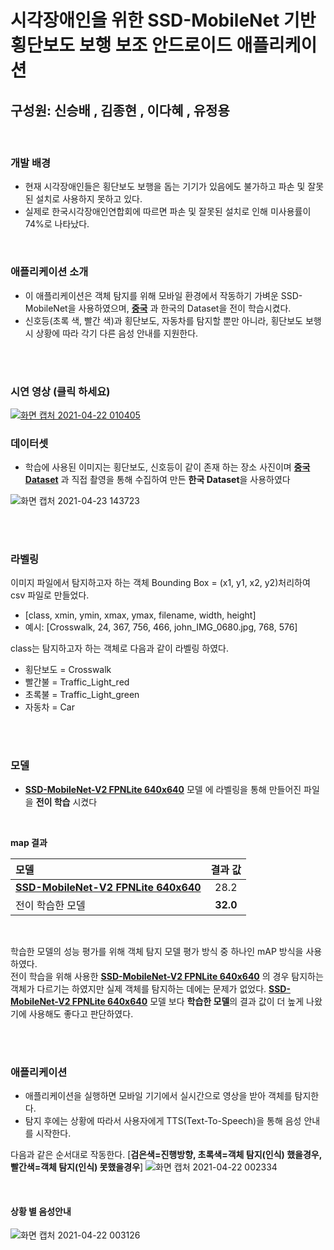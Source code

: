 # 시각장애인을 위한 SSD-MobileNet 기반 횡단보도 보행 보조 안드로이드 애플리케이션
## 구성원: 신승배 , 김종현 , 이다혜 , 유정용

<br>

### 개발 배경
*  현재 시각장애인들은 횡단보도 보행을 돕는 기기가 있음에도 불가하고 파손 및 잘못된 설치로 사용하지 못하고 있다. 
*  실제로 한국시각장애인연합회에 따르면 파손 및 잘못된 설치로 인해 미사용률이 74%로 나타났다.

<br>

### 애플리케이션 소개
* 이 애플리케이션은 객체 탐지를 위해 모바일 환경에서 작동하기 가벼운 SSD-MobileNet을 사용하였으며, **[중국](https://dl.orangedox.com/9ZvH36)** 과 한국의 Dataset을 전이 학습시켰다.
* 신호등(초록 색, 빨간 색)과 횡단보도, 자동차를 탐지할 뿐만 아니라, 횡단보도 보행 시 상황에 따라 각기 다른 음성 안내를 지원한다.

<br>
<br>

### 시연 영상 (클릭 하세요)

[![화면 캡처 2021-04-22 010405](https://user-images.githubusercontent.com/68493312/115585551-ae0ab280-a306-11eb-9b5b-602259812938.png)](https://www.youtube.com/watch?v=PIw5ZJnyuwk)


### 데이터셋
* 학습에 사용된 이미지는 횡단보도, 신호등이 같이 존재 하는 장소 사진이며 **[중국 Dataset](https://dl.orangedox.com/9ZvH36)** 과 직접 촬영을 통해 수집하여 만든 **한국 Dataset**을 사용하였다

![화면 캡처 2021-04-23 143723](https://user-images.githubusercontent.com/68493312/115823897-1e6a1e80-a442-11eb-96ce-c0fcd3a522f2.png)

<br>
<br>

### 라벨링
이미지 파일에서 탐지하고자 하는 객체 Bounding Box = (x1, y1, x2, y2)처리하여 csv 파일로 만들었다.

- [class,	xmin,	ymin,	xmax,	ymax,	filename,	width,	height]
- 예시: [Crosswalk,	24,	367,	756,	466,	john_IMG_0680.jpg,	768,	576]

class는 탐지하고자 하는 객체로 다음과 같이 라벨링 하였다.
  * 횡단보도 = Crosswalk
  *  빨간불 = Traffic_Light_red
  *  초록불 = Traffic_Light_green
  *  자동차 = Car

<br>
<br>

### 모델

*  **[SSD-MobileNet-V2 FPNLite 640x640](https://github.com/tensorflow/models/blob/master/research/object_detection/g3doc/tf2_detection_zoo.md)** 모델 에 라벨링을 통해 만들어진 파일을  **전이 학습** 시켰다

<br>

**map 결과**
<br>

| 모델 | 결과 값 | 
|:--------|:--------:|
| **[SSD-MobileNet-V2 FPNLite 640x640](https://github.com/tensorflow/models/blob/master/research/object_detection/g3doc/tf2_detection_zoo.md)** | 28.2 | 
| 전이 학습한 모델 | **32.0** |
<br>

학습한 모델의 성능 평가를 위해 객체 탐지 모델 평가 방식 중 하나인 mAP 방식을 사용하였다.
<br>
전이 학습을 위해 사용한 **[SSD-MobileNet-V2 FPNLite 640x640](https://github.com/tensorflow/models/blob/master/research/object_detection/g3doc/tf2_detection_zoo.md)** 의 경우 탐지하는 객체가 다르기는 하였지만 실제 객체를 탐지하는 데에는 문제가 없었다. 
**[SSD-MobileNet-V2 FPNLite 640x640](https://github.com/tensorflow/models/blob/master/research/object_detection/g3doc/tf2_detection_zoo.md)** 모델 보다 **학습한 모델**의 결과 값이 더 높게 나왔기에 사용해도 좋다고 판단하였다.

<br>
<br>

### 애플리케이션
* 애플리케이션을 실행하면 모바일 기기에서 실시간으로 영상을 받아 객체를 탐지한다.
* 탐지 후에는 상황에 따라서 사용자에게 TTS(Text-To-Speech)을 통해 음성 안내를 시작한다.

다음과 같은 순서대로 작동한다.  [**검은색=진행방향, 초록색=객체 탐지(인식) 했을경우, 빨간색=객체 탐지(인식) 못했을경우**]
![화면 캡처 2021-04-22 002334](https://user-images.githubusercontent.com/68493312/115579319-02ab2f00-a301-11eb-8e59-8814ce4d2b05.png)

<br>

#### 상황 별 음성안내

![화면 캡처 2021-04-22 003126](https://user-images.githubusercontent.com/68493312/115580509-1b681480-a302-11eb-9db8-7648cbf108e1.png)
